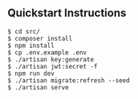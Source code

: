 ## Quickstart Instructions

```
$ cd src/
$ composer install
$ npm install
$ cp .env.example .env
$ ./artisan key:generate
$ ./artisan jwt:secret -f
$ npm run dev
$ ./artisan migrate:refresh --seed
$ ./artisan serve
```
